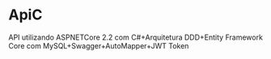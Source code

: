 # ApiC
API utilizando ASPNETCore 2.2 com C#+Arquitetura DDD+Entity Framework Core com MySQL+Swagger+AutoMapper+JWT Token
